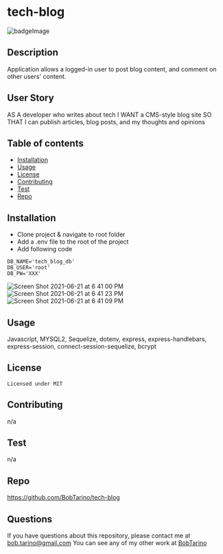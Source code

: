 # tech-blog
![badgeImage](https://img.shields.io/badge/license-MIT-blue)
## Description
Application allows a logged-in user to post blog content, and comment on other users' content.
## User Story 
AS A developer who writes about tech
I WANT a CMS-style blog site
SO THAT I can publish articles, blog posts, and my thoughts and opinions
## Table of contents
* [Installation](#installation)
* [Usage](#usage)
* [License](#license)
* [Contributing](#contributing)
* [Test](#test)
* [Repo](#repo)


## Installation

* Clone project & navigate to root folder
* Add a .env file to the root of the project
* Add following code
```
DB_NAME='tech_blog_db'
DB_USER='root'
DB_PW='XXX'
```


![Screen Shot 2021-06-21 at 6 41 00 PM](https://user-images.githubusercontent.com/79377937/122843389-f45b9e00-d2c4-11eb-99cf-c9cbc811d825.png)
![Screen Shot 2021-06-21 at 6 41 23 PM](https://user-images.githubusercontent.com/79377937/122843410-ffaec980-d2c4-11eb-8cc0-f256167ab61b.png)
![Screen Shot 2021-06-21 at 6 41 09 PM](https://user-images.githubusercontent.com/79377937/122843415-03dae700-d2c5-11eb-976e-e96c0efa4cc5.png)



## Usage
Javascript, MYSQL2, Sequelize, dotenv, express, express-handlebars, express-session, connect-session-sequelize, bcrypt
## License
    Licensed under MIT
## Contributing
n/a
## Test
n/a
## Repo
https://github.com/BobTarino/tech-blog


## Questions
If you have questions about this repository, please contact me at bob.tarino@gmail.com
You can see any of my other work at [BobTarino](https://github.com/BobTarino/)
